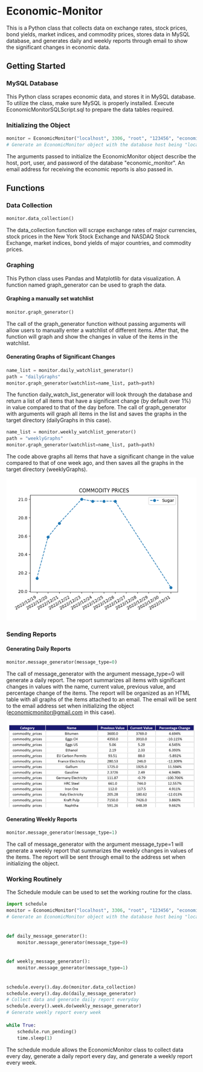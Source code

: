 # Economic-Monitor
  This is a Python class that collects data on exchange rates, stock prices, bond yields, market indices, and commodity prices, stores data in MySQL database, and generates daily and weekly reports through email to show the significant changes in economic data.
## Getting Started
### MySQL Database
  This Python class scrapes economic data, and stores it in MySQL database. To utilize the class, make sure MySQL is properly installed. Execute EconomicMonitorSQLScript.sql to prepare the data tables required.
### Initializing the Object
```Python
monitor = EconomicMonitor("localhost", 3306, "root", "123456", "economicmonitor@gmail.com")
# Generate an EconomicMonitor object with the database host being "localhost", port being 3306, user being "root", passwd being "123456", and the email address receiving reports being "economicmonitor@gmail.com"
```
  The arguments passed to initialize the EconomicMonitor object describe the host, port, user, and password of the database "economic_monitor". An email address for receiving the economic reports is also passed in.
## Functions
### Data Collection
```Python
monitor.data_collection()
```
  The data_collection function will scrape exchange rates of major currencies, stock prices in the New York Stock Exchange and NASDAQ Stock Exchange, market indices, bond yields of major countries, and commodity prices.
### Graphing
  This Python class uses Pandas and Matplotlib for data visualization. A function named graph_generator can be used to graph the data.
#### Graphing a manually set watchlist
```Python
monitor.graph_generator()
```
  The call of the graph_generator function without passing arguments will allow users to manually enter a watchlist of different items. After that, the function will graph  and show the changes in value of the items in the watchlist.
#### Generating Graphs of Significant Changes
```Python
name_list = monitor.daily_watchlist_generator()
path = "dailyGraphs"
monitor.graph_generator(watchlist=name_list, path=path)
```
  The function daily_watch_list_generator will look through the database and return a list of all items that have a significant change (by default over 1%) in value compared to that of the day before. The call of graph_generator with arguments will graph all items in the list and saves the graphs in the target directory (dailyGraphs in this case).
 ```Python
name_list = monitor.weekly_watchlist_generator()
path = "weeklyGraphs"
monitor.graph_generator(watchlist=name_list, path=path)
```
The code above graphs all items that have a significant change in the value compared to that of one week ago, and then saves all the graphs in the target directory (weeklyGraphs).

![image](Examples/commodity_prices_Sugar.png)
### Sending Reports
#### Generating Daily Reports
```Python
monitor.message_generator(message_type=0)
```
The call of message_generator with the argument message_type=0 will generate a daily report. The report summarizes all items with significant changes in values with the name, current value, previous value, and percentage change of the items. The report will be organized as an HTML table with all graphs of the items attached to an email. The email will be sent to the email address set when initializing the object (economicmonitor@gmail.com in this case).

![image](Examples/daily_report_example.png)

#### Generating Weekly Reports
```Python
monitor.message_generator(message_type=1)
```
The call of message_generator with the argument message_type=1 will generate a weekly report that summarizes the weekly changes in values of the items. The report will be sent through email to the address set when initializing the object.
### Working Routinely
The Schedule module can be used to set the working routine for the class.
```Python
import schedule
monitor = EconomicMonitor("localhost", 3306, "root", "123456", "economicmonitor@gmail.com")
# Generate an EconomicMonitor object with the database host being "localhost", port being 3306, user being "root", passwd being "123456", and the email address receiving reports being "economicmonitor@gmail.com"


def daily_message_generator():
    monitor.message_generator(message_type=0)


def weekly_message_generator():
    monitor.message_generator(message_type=1)


schedule.every().day.do(monitor.data_collection)
schedule.every().day.do(daily_message_generator)
# Collect data and generate daily report everyday
schedule.every().week.do(weekly_message_generator)
# Generate weekly report every week

while True:
    schedule.run_pending()
    time.sleep(1)
```
The schedule module allows the EconomicMonitor class to collect data every day, generate a daily report every day, and generate a weekly report every week. 

   
